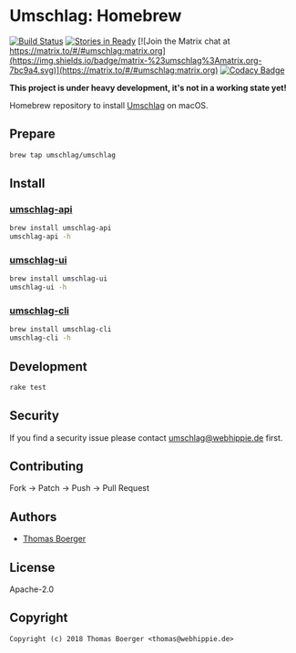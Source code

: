 # Umschlag: Homebrew

[![Build Status](http://drone.umschlag.tech/api/badges/umschlag/homebrew-umschlag/status.svg)](http://drone.umschlag.tech/umschlag/homebrew-umschlag)
[![Stories in Ready](https://badge.waffle.io/umschlag/umschlag-api.svg?label=ready&title=Ready)](http://waffle.io/umschlag/umschlag-api)
[![Join the Matrix chat at https://matrix.to/#/#umschlag:matrix.org](https://img.shields.io/badge/matrix-%23umschlag%3Amatrix.org-7bc9a4.svg)](https://matrix.to/#/#umschlag:matrix.org)
[![Codacy Badge](https://api.codacy.com/project/badge/Grade/f0aa1b4da0ab4795bc6092f265648cdd)](https://www.codacy.com/app/umschlag/homebrew-umschlag?utm_source=github.com&amp;utm_medium=referral&amp;utm_content=umschlag/homebrew-umschlag&amp;utm_campaign=Badge_Grade)

**This project is under heavy development, it's not in a working state yet!**

Homebrew repository to install [Umschlag](https://umschlag.tech) on macOS.


## Prepare

```bash
brew tap umschlag/umschlag
```


## Install

### [umschlag-api](https://github.com/umschlag/umschlag-api)

```bash
brew install umschlag-api
umschlag-api -h
```

### [umschlag-ui](https://github.com/umschlag/umschlag-ui)

```bash
brew install umschlag-ui
umschlag-ui -h
```

### [umschlag-cli](https://github.com/umschlag/umschlag-cli)

```bash
brew install umschlag-cli
umschlag-cli -h
```


## Development

```bash
rake test
```


## Security

If you find a security issue please contact umschlag@webhippie.de first.


## Contributing

Fork -> Patch -> Push -> Pull Request


## Authors

* [Thomas Boerger](https://github.com/tboerger)


## License

Apache-2.0


## Copyright

```
Copyright (c) 2018 Thomas Boerger <thomas@webhippie.de>
```
